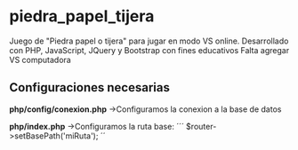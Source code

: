 # piedra_papel_tijera
Juego de "Piedra papel o tijera" para jugar en modo VS online. 
Desarrollado con PHP, JavaScript, JQuery y Bootstrap con fines educativos
Falta agregar VS computadora



## Configuraciones necesarias

**php/config/conexion.php**
  ->Configuramos la conexion a la base de datos
  
**php/index.php**
->Configuramos la ruta base:
´´´
$router->setBasePath('miRuta');
´´

  
  
